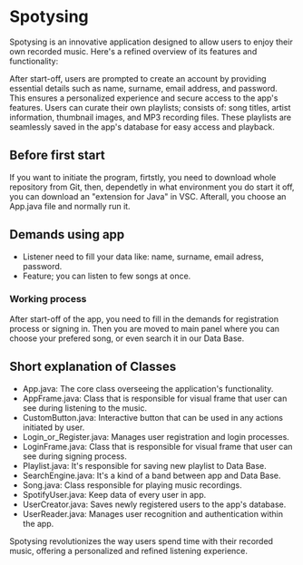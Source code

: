 # Spotysing

Spotysing is an innovative application designed to allow users to enjoy their own recorded music. Here's a refined overview of its features and functionality:

After start-off, users are prompted to create an account by providing essential details such as name, surname, email address, and password. This ensures a personalized experience and secure access to the app's features. Users can curate their own playlists; consists of: song titles, artist information, thumbnail images, and MP3 recording files. These playlists are seamlessly saved in the app's database for easy access and playback.

## Before first start
If you want to initiate the program, firtstly, you need to download whole repository from Git, then, dependetly in what environment you do start it off, you can download an "extension for Java" in VSC. Afterall, you choose an App.java file and normally run it.

## Demands using app
* Listener need to fill your data like: name, surname, email adress, password.
* Feature; you can listen to few songs at once.


### Working process
After start-off of the app, you need to fill in the demands for registration process or signing in. Then you are moved to main panel where you can choose your prefered song, or even search it in our Data Base.


## Short explanation of Classes

* App.java: The core class overseeing the application's functionality.
* AppFrame.java: Class that is responsible for visual frame that user can see during listening to the music.
* CustomButton.java: Interactive button that can be used in any actions initiated by user.
* Login_or_Register.java: Manages user registration and login processes.
* LoginFrame.java: Class that is responsible for visual frame that user can see during signing process.
* Playlist.java: It's responsible for saving new playlist to Data Base.
* SearchEngine.java: It's a kind of a band between app and Data Base.
* Song.java: Class responsible for playing music recordings.
* SpotifyUser.java: Keep data of every user in app.
* UserCreator.java: Saves newly registered users to the app's database.
* UserReader.java: Manages user recognition and authentication within the app.


Spotysing revolutionizes the way users spend time with their recorded music, offering a personalized and refined listening experience.

